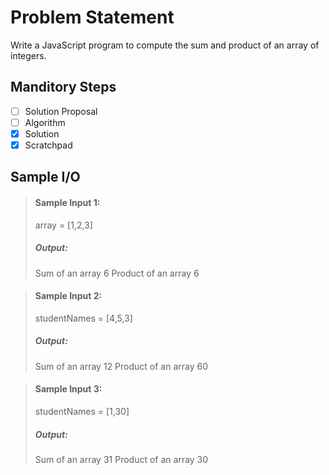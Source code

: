# Problem Statement   

Write a JavaScript program to compute the sum and product of an array of integers. 


## Manditory Steps

- [ ] Solution Proposal
- [ ] Algorithm
- [x] Solution
- [x] Scratchpad

## Sample I/O

> #### Sample Input 1:
> array = [1,2,3]
>
> ##### Output:
> Sum of an array 6
> Product of an array 6



> #### Sample Input 2:
> studentNames = [4,5,3] 
>
> ##### Output:
> Sum of an array 12
> Product of an array 60

> #### Sample Input 3:
> studentNames = [1,30]
>
> ##### Output:
> Sum of an array 31
> Product of an array 30
